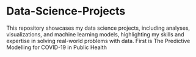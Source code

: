# Data-Science-Projects
This repository showcases my data science projects, including analyses, visualizations, and machine learning models, highlighting my skills and expertise in solving real-world problems with data.
First is The Predictive Modelling for COVID-19 in Public Health
